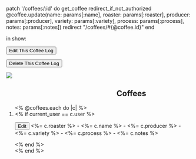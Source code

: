 patch '/coffees/:id' do
        get_coffee
        redirect_if_not_authorized
        @coffee.update(name: params[:name], roaster: params[:roaster], producer: params[:producer], variety: params[:variety], process: params[:process], notes: params[:notes])
        redirect "/coffees/#{@coffee.id}"
end

in show:
<div class="show_buttons">
    <div>
        <p><a href="/coffees/<%= @coffee.id %>/edit"><button class="button">Edit This Coffee Log</button></a></p>
        <form action="/coffees/<%= @coffee.id %>" method="post">
            <p><input type="hidden" name="_method" value="delete"/>
            <input class="button" type="submit" value="Delete This Coffee Log"/></p>
        </form>
    </div>
</div>

<div class="index">
    <img class="img-fluid" src="https://cdn.shopify.com/s/files/1/0187/0338/files/Screen_Shot_2020-06-29_at_8.24.58_AM.png?v=1593437153" />
    <div class="index__text">
        <h2 style="margin-left: 300px;">Coffees</h2>
            <ol>
                <% @coffees.each do |c| %>
                <li>
                    <% if current_user == c.user %>
                            <p><a href="/coffees/<%= c.id %>/edit"><button class="button">Edit</button></a>  <%= c.roaster %> - <%= c.name %> - <%= c.producer %> - <%= c.variety %> - <%= c.process %> - <%= c.notes %></p>
                    <% end %>
                </li>    
                <% end %>
                <br>
            </ol>
    </div>
</div>

